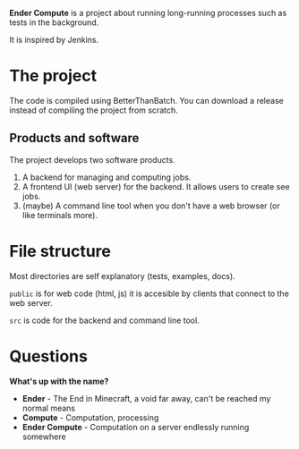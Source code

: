 **Ender Compute** is a project about running long-running processes such as tests in the background.

It is inspired by Jenkins.


# The project
The code is compiled using BetterThanBatch. You can download a release instead of compiling the project from scratch.

## Products and software
The project develops two software products.
1. A backend for managing and computing jobs.
2. A frontend UI (web server) for the backend. It allows users to create see jobs.
3. (maybe) A command line tool when you don't have a web browser (or like terminals more).

# File structure
Most directories are self explanatory (tests, examples, docs).

`public` is for web code (html, js) it is accesible by clients that connect to the web server.

`src` is code for the backend and command line tool.

# Questions
**What's up with the name?**
- **Ender** - The End in Minecraft, a void far away, can't be reached my normal means
- **Compute** - Computation, processing
- **Ender Compute** - Computation on a server endlessly running somewhere
